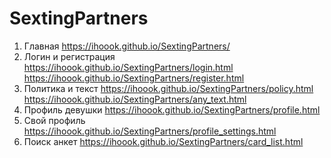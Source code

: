 # SextingPartners
1. Главная
https://ihoook.github.io/SextingPartners/
2. Логин и регистрация
https://ihoook.github.io/SextingPartners/login.html
https://ihoook.github.io/SextingPartners/register.html
3. Политика и текст
https://ihoook.github.io/SextingPartners/policy.html
https://ihoook.github.io/SextingPartners/any_text.html
4. Профиль девушки
https://ihoook.github.io/SextingPartners/profile.html
5. Свой профиль
https://ihoook.github.io/SextingPartners/profile_settings.html
6. Поиск анкет
https://ihoook.github.io/SextingPartners/card_list.html
